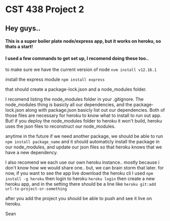 # CST 438 Project 2

## Hey guys..

#### This is a super boiler plate node/express app, but it works on heroku, so thats a start!

#### I used a few commands to get set up, I recomend doing these too..

to make sure we have the current version of node
`nvm install v12.16.1`

install the express module
`npm install express`

that should create a package-lock.json and a node_modules folder.

I recomend listing the node_modules folder in your .gitignore.
The node_modules thing is basicly all our dependencies, and the package-lock.json
along with package.json basicly list out our dependencies. Both of those files are
necessary for heroku to know what to install to run out app. But! if you deploy the
node_modules folder to heroku it won't build, heroku uses the json files to reconstruct
our node_modules.


    
anytime in the future if we need another package, we should be able to run
`npm install package_name`
and it should automaticly install the package in our node_modules, and update
our json files so that heroku knows that we have a new dependency.

I also recomend we each use our own heroku instance.. mostly because i don't 
know how we would share one.. but, we can brain storm that later. for now, if you 
want to see the app live download the heroku cli
I used `npm install -g heroku`
then login to heroku 
`heroku login`
then create a new heroku app, and in the setting there should be a line like
`heroku git:add url-to-project-or-something`

after you add the project you should be able to push and see it live on heroku.

Sean